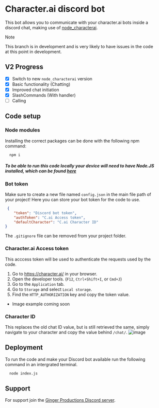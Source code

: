 # Character.ai discord bot

This bot allows you to communicate with your character.ai bots inside a discord chat, making use of [node_characterai](https://github.com/realcoloride/node_characterai).

> [!Note]
> This branch is in development and is very likely to have issues in the code at this point in development.

## V2 Progress
- [x] Switch to new `node_characterai` version
- [x] Basic functionality (Chatting)
- [x] Improved chat initiation
- [x] SlashCommands (With handler)
- [ ] Calling

## Code setup
### Node modules
Installing the correct packages can be done with the following npm command:

```bash
  npm i
```
##### To be able to run this code locally your device will need to have Node.JS installed, which can be found [here](https://nodejs.org/en/download)

### Bot token
Make sure to create a new file named `config.json` in the main file path of your project! Here you can store your bot token for the code to use.
```json
 {
    "token": "Discord bot token",
    "authToken": "C.ai Access token",
    "defaultCharacter": "C.ai Character ID"
}
```
The `.gitignore` file can be removed from your project folder.

### Character.ai Access token
This acccess token will be used to authenticate the requests used by the code.

1. Go to https://character.ai/ in your browser.
2. Open the developer tools. (`F12`, `Ctrl+Shift+I`, or `Cmd+J`)
3. Go to the `Application` tab.
4. Go to `Storage` and select `Local storage`.
5. Find the `HTTP_AUTHORIZATION` key and copy the token value.
- Image example coming soon

### Character ID
This replaces the old chat ID value, but is still retrieved the same, simply navigate to your character and copy the value behind `/chat/`.
![image](https://github.com/user-attachments/assets/84e02e2e-332f-42a7-8dc6-5f0c5e8c2c78)

    
## Deployment

To run the code and make your Discord bot available run the following command in an intergrated terminal.

```bash
  node index.js
```

## Support

For support join the [Ginger Productions Discord server](https://discord.gg/8KxqWAKCPe). 
